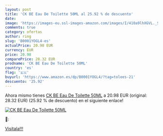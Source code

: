 ```yaml
---
layout: post
title: 'CK BE Eau De Toilette 50ML al 25.92 % de descuento'
date: 
image: 'https://images-eu.ssl-images-amazon.com/images/I/410a9lhXGVL._SL200_.jpg'
comments: true
category: ofertas
author: ring
slug: 'B0001YOGL4-es'
actualPrice: 20.98 EUR
currency: EUR
price: 20.98
comparePrice: 28.32 EUR
prodname: 'CK BE Eau De Toilette 50ML'
country: 'es'
flag: '🇪🇸'
buyurl: 'https://www.amazon.es/dp/B0001YOGL4/?tag=tolees-21'
descuento: '25.92'
---
```


Ahora mismo tienes [CK BE Eau De Toilette 50ML](https://www.amazon.es/dp/B0001YOGL4/?tag=tolees-21) a 20.98 EUR (original: 28.32 EUR) (25.92 %  de descuento) en el siguiente enlace!

[![CK BE Eau De Toilette 50ML](https://images-eu.ssl-images-amazon.com/images/I/410a9lhXGVL._SL200_.jpg)](https://www.amazon.es/dp/B0001YOGL4/?tag=tolees-21)

🔎:


[Visítala!!!](https://www.amazon.es/dp/B0001YOGL4/?tag=tolees-21)
